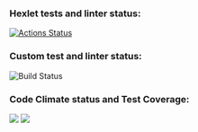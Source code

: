 ### Hexlet tests and linter status:
[![Actions Status](https://github.com/slamix/frontend-project-46/actions/workflows/hexlet-check.yml/badge.svg)](https://github.com/slamix/frontend-project-46/actions)
### Custom test and linter status:
![Build Status](https://github.com/slamix/frontend-project-46/workflows/custom-check/badge.svg)

### Code Climate status and Test Coverage:
<a href="https://codeclimate.com/github/slamix/frontend-project-46/maintainability"><img src="https://api.codeclimate.com/v1/badges/7db8e36b8c523f2a58aa/maintainability" /></a> <a href="https://codeclimate.com/github/slamix/frontend-project-46/test_coverage"><img src="https://api.codeclimate.com/v1/badges/7db8e36b8c523f2a58aa/test_coverage" /></a>
